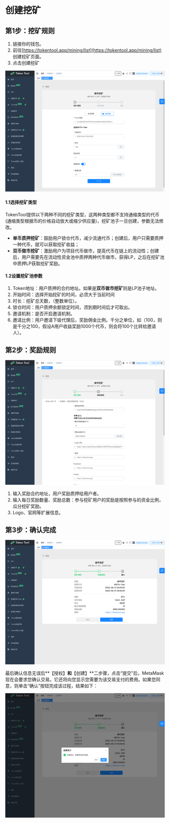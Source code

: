 # 创建挖矿
## 第1步：挖矿规则

1. 链接你的钱包。
2. 前往[https://tokentool.app/mining/list](https://tokentool.app/mining/list) 创建挖矿页面。
3. 点击创建挖矿

![create-mining](../.gitbook/assets/mining/Snipaste_2022-06-20_16-37-44.png)

#### **1.1选择挖矿类型**
TokenTool提供以下两种不同的挖矿类型，这两种类型都不支持通缩类型的代币(通缩类型根据币的价格自动放大或缩少供应量)，挖矿池子一旦创建，参数无法修改。

- **单币质押挖矿**：鼓励用户锁仓代币，减少流通代币；创建后，用户只需要质押一种代币，就可以获取挖矿收益；
- **双币做市挖矿**：激励用户为项目代币做市，提高代币在链上的流动性；创建后，用户需要先在流动性资金池中质押两种代币做市，获得LP，之后在挖矿池中质押LP获取挖矿奖励。
#### **1.2设置挖矿池参数**
1. Token地址：用户质押的合约地址。如果是**双币做市挖矿**则是LP池子地址。
2. 开始时间：选择开始挖矿的时间，必须大于当前时间
3. 时长：挖矿总天数，（整数单位）。
4. 锁仓时间：用户质押余额锁定时间，须到期时间后才可取出。
5. 邀请机制：是否开启邀请机制。
6. 邀请比例：用户邀请下级代理后，奖励佣金比例。千分之单位，如（100，则是千分之100，假设A用户收益奖励1000个代币，则会将100个比转给邀请人）。

## 第2步：奖励规则
![create-mining](../.gitbook/assets/mining/Snipaste_2022-06-20_16-39-49.png)
1. 输入奖励合约地址，用户奖励质押给用户者。
1. 输入每日奖励数量、奖励总数：参与挖矿用户的奖励是按照参与的资金比例，瓜分挖矿奖励。
1. Logo、官网等扩展信息。


## 第3步：确认完成

![create-mining](../.gitbook/assets/mining/Snipaste_2022-06-20_16-40-07.png)

最后确认信息无误后**【授权】**和**【创建】**二步骤，点击“提交”后，MetaMask 现在会要求您确认交易。它还将向您显示您需要为该交易支付的费用。如果您同意，则单击“确认”按钮完成该过程，结果如下：

![create-mining](../.gitbook/assets/mining/Snipaste_2022-06-20_16-41-15.png)

